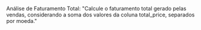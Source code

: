 Análise de Faturamento Total:
"Calcule o faturamento total gerado pelas vendas, considerando a soma dos valores da coluna total_price, separados por moeda."